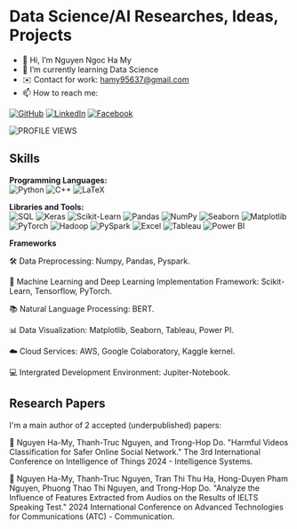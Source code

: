 # Data Science/AI Researches, Ideas, Projects
- 👋 Hi, I’m Nguyen Ngoc Ha My
- 🌱 I’m currently learning Data Science
- ✉️ Contact for work: hamy95637@gmail.com
- 📫 How to reach me:
 
[![GitHub](https://img.shields.io/badge/GitHub-181717?style=for-the-badge&logo=github&logoColor=white)](https://github.com/HaMy-DS)
[![LinkedIn](https://img.shields.io/badge/LinkedIn-0077B5?style=for-the-badge&logo=linkedin&logoColor=white)](https://www.linkedin.com/in/myah0803/)
[![Facebook](https://img.shields.io/badge/Facebook-1877F2?style=for-the-badge&logo=facebook&logoColor=white)](https://www.facebook.com/profile.php?id=100008296158757)

![PROFILE VIEWS](https://komarev.com/ghpvc/?username=HaMy-DS&color=blue)


## Skills

**Programming Languages:**  
![Python](https://img.shields.io/badge/Python-3776AB?style=for-the-badge&logo=python&logoColor=white)
![C++](https://img.shields.io/badge/C++-00599C?style=for-the-badge&logo=cplusplus&logoColor=white)
![LaTeX](https://img.shields.io/badge/LaTeX-008080?style=for-the-badge&logo=latex&logoColor=white)

**Libraries and Tools:**  
![SQL](https://img.shields.io/badge/SQL-4479A1?style=for-the-badge&logo=postgresql&logoColor=white)
![Keras](https://img.shields.io/badge/Keras-D00000?style=for-the-badge&logo=keras&logoColor=white)
![Scikit-Learn](https://img.shields.io/badge/Scikit--Learn-F7931E?style=for-the-badge&logo=scikit-learn&logoColor=white)
![Pandas](https://img.shields.io/badge/Pandas-150458?style=for-the-badge&logo=pandas&logoColor=white)
![NumPy](https://img.shields.io/badge/NumPy-013243?style=for-the-badge&logo=numpy&logoColor=white)
![Seaborn](https://img.shields.io/badge/Seaborn-3776AB?style=for-the-badge&logo=python&logoColor=white)
![Matplotlib](https://img.shields.io/badge/Matplotlib-3776AB?style=for-the-badge&logo=python&logoColor=white)
![PyTorch](https://img.shields.io/badge/PyTorch-EE4C2C?style=for-the-badge&logo=pytorch&logoColor=white)
![Hadoop](https://img.shields.io/badge/Hadoop-66CCFF?style=for-the-badge&logo=apachehadoop&logoColor=black)
![PySpark](https://img.shields.io/badge/PySpark-E25A1C?style=for-the-badge&logo=apachespark&logoColor=white)
![Excel](https://img.shields.io/badge/Excel-217346?style=for-the-badge&logo=microsoftexcel&logoColor=white)
![Tableau](https://img.shields.io/badge/Tableau-E97627?style=for-the-badge&logo=tableau&logoColor=white)
![Power BI](https://img.shields.io/badge/Power%20BI-F2C811?style=for-the-badge&logo=powerbi&logoColor=black)

**Frameworks**

🛠️ Data Preprocessing: Numpy, Pandas, Pyspark.

🤖 Machine Learning and Deep Learning Implementation Framework: Scikit-Learn, Tensorflow, PyTorch.

📚 Natural Language Processing: BERT.

📊 Data Visualization: Matplotlib, Seaborn, Tableau, Power PI.

☁️ Cloud Services: AWS, Google Colaboratory, Kaggle kernel.

💻 Intergrated Development Environment: Jupiter-Notebook.
## Research Papers
I'm a main author of 2 accepted (underpublished) papers:

📄 Nguyen Ha-My, Thanh-Truc Nguyen, and Trong-Hop Do. "Harmful Videos Classification for Safer Online Social Network." The 3rd International Conference on Intelligence of Things 2024 - Intelligence Systems.

📄 Nguyen Ha-My, Thanh-Truc Nguyen, Tran Thi Thu Ha, Hong-Duyen Pham Nguyen, Phuong Thao Thi Nguyen, and Trong-Hop Do. "Analyze the Influence of Features Extracted from Audios on the Results of IELTS Speaking Test." 2024 International Conference on Advanced Technologies for Communications (ATC) - Communication.


